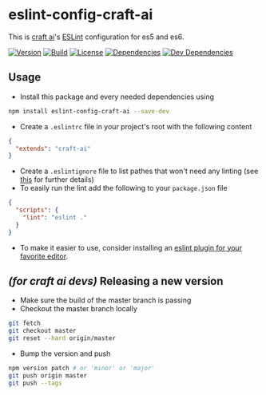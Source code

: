 # eslint-config-craft-ai #

This is [craft ai](https://craft.ai/)'s [ESLint](http://eslint.org/)
configuration for es5 and es6.

[![Version](https://img.shields.io/npm/v/eslint-config-craft-ai.svg?style=flat-square)](https://npmjs.org/package/eslint-config-craft-ai) [![Build](https://img.shields.io/travis/craft-ai/eslint-config-craft-ai/master.svg?style=flat-square)](https://travis-ci.org/craft-ai/eslint-config-craft-ai) [![License](https://img.shields.io/badge/license-BSD--3--Clause-42358A.svg?style=flat-square)](LICENSE) [![Dependencies](https://img.shields.io/david/craft-ai/eslint-config-craft-ai.svg?style=flat-square)](https://david-dm.org/craft-ai/eslint-config-craft-ai) [![Dev Dependencies](https://img.shields.io/david/dev/craft-ai/eslint-config-craft-ai.svg?style=flat-square)](https://david-dm.org/craft-ai/eslint-config-craft-ai#info=devDependencies)

## Usage ##

- Install this package and every needed dependencies using
````sh
npm install eslint-config-craft-ai --save-dev
````
- Create a `.eslintrc` file in your project's root with the following content
````json
{
  "extends": "craft-ai"
}
````
- Create a `.eslintignore` file to list pathes that won't need any linting (see
[this](http://eslint.org/docs/user-guide/configuring#ignoring-files-and-directories)
for further details)
- To easily run the lint add the following to your `package.json` file
````json
{
  "scripts": {
    "lint": "eslint ."
  }
}
````
- To make it easier to use, consider installing an [eslint plugin for your
favorite editor](http://eslint.org/docs/user-guide/integrations#editors).

## _(for craft ai devs)_ Releasing a new version ##

- Make sure the build of the master branch is passing
- Checkout the master branch locally
````sh
git fetch
git checkout master
git reset --hard origin/master
````
- Bump the version and push
````sh
npm version patch # or 'minor' or 'major'
git push origin master
git push --tags
````
